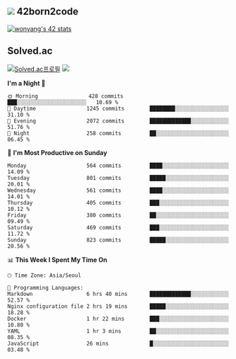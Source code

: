 
## <img src="https://img.shields.io/badge/-000000?style=flat&logo=42&logoColor=white"> 42born2code
<!--[![wonyang's 42 stats](https://badge42.vercel.app/api/v2/cl5nhe5b6007809kydha7ht42/stats?cursusId=21&coalitionId=88)](https://profile.intra.42.fr/users/wonyang)-->

[![wonyang's 42 stats](https://badge.mediaplus.ma/starryblue/wonyang?1337Badge=off&UM6P=off)](https://github.com/oakoudad/badge42)

## Solved.ac
[![Solved.ac프로필](http://mazassumnida.wtf/api/v2/generate_badge?boj=bennyws)](https://solved.ac/bennyws)
<a href="https://solved.ac/bennyws"><img src="http://mazandi.herokuapp.com/api?handle=bennyws&theme=cold"/></a>

<!--START_SECTION:waka-->
**I'm a Night 🦉** 

```text
🌞 Morning                428 commits         ███░░░░░░░░░░░░░░░░░░░░░░   10.69 % 
🌆 Daytime                1245 commits        ████████░░░░░░░░░░░░░░░░░   31.10 % 
🌃 Evening                2072 commits        █████████████░░░░░░░░░░░░   51.76 % 
🌙 Night                  258 commits         ██░░░░░░░░░░░░░░░░░░░░░░░   06.45 % 
```
📅 **I'm Most Productive on Sunday** 

```text
Monday                   564 commits         ████░░░░░░░░░░░░░░░░░░░░░   14.09 % 
Tuesday                  801 commits         █████░░░░░░░░░░░░░░░░░░░░   20.01 % 
Wednesday                561 commits         ████░░░░░░░░░░░░░░░░░░░░░   14.01 % 
Thursday                 405 commits         ███░░░░░░░░░░░░░░░░░░░░░░   10.12 % 
Friday                   380 commits         ██░░░░░░░░░░░░░░░░░░░░░░░   09.49 % 
Saturday                 469 commits         ███░░░░░░░░░░░░░░░░░░░░░░   11.72 % 
Sunday                   823 commits         █████░░░░░░░░░░░░░░░░░░░░   20.56 % 
```


📊 **This Week I Spent My Time On** 

```text
🕑︎ Time Zone: Asia/Seoul

💬 Programming Languages: 
Markdown                 6 hrs 40 mins       █████████████░░░░░░░░░░░░   52.57 % 
Nginx configuration file 2 hrs 19 mins       █████░░░░░░░░░░░░░░░░░░░░   18.28 % 
Docker                   1 hr 22 mins        ███░░░░░░░░░░░░░░░░░░░░░░   10.80 % 
YAML                     1 hr 3 mins         ██░░░░░░░░░░░░░░░░░░░░░░░   08.35 % 
JavaScript               26 mins             █░░░░░░░░░░░░░░░░░░░░░░░░   03.48 % 
```


<!--END_SECTION:waka-->
